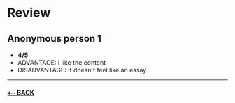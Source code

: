 # Review

## Anonymous person 1
- **4/5**
- ADVANTAGE: I like the content
- DISADVANTAGE: It doesn't feel like an essay

-------------------------------------------------------------

#### [<– BACK](https://github.com/BenjaminHaverla/English-essay-workflow.git)
